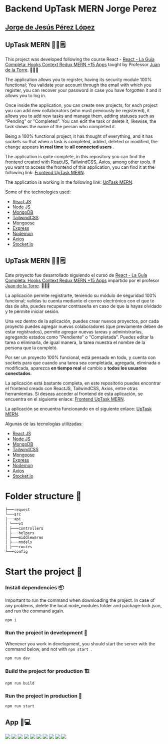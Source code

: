 # Backend UpTask MERN Jorge Perez

## [Jorge de Jesús Pérez López](https://portfolio-jorgeperez.netlify.app/)

## UpTask MERN ✍🏻🗒️

This project was developed following the course React - [React - La Guía Completa: Hooks Context Redux MERN +15 Apps](https://www.udemy.com/course/react-de-principiante-a-experto-creando-mas-de-10-aplicaciones/) taught by Professor [Juan de la Torre](https://codigoconjuan.com/). 👨🏻‍💻

The application allows you to register, having its security module 100% functional; You validate your account through the email with which you register, you can recover your password in case you have forgotten it and it allows you to log in.

Once inside the application, you can create new projects, for each project you can add new collaborators (who must previously be registered), it allows you to add new tasks and manage them, adding statuses such as "Pending" or "Completed". You can edit the task or delete it, likewise, the task shows the name of the person who completed it.

Being a 100% functional project, it has thought of everything, and it has sockets so that when a task is completed, added, deleted or modified, the change appears **in real time** to **all connected users** .

The application is quite complete, in this repository you can find the frontend created with ReactJS, TailwindCSS, Axios, among other tools. If you want to access the frontend of this application, you can find it at the following link: [Frontend UpTask MERN](https://github.com/jodeperezlo/UpTask_MERN_frontend).

The application is working in the following link: [UpTask MERN](https://jorgeperez-uptask.netlify.app/).

Some of the technologies used:

- [React JS](https://es.reactjs.org/)
- [Node JS](https://nodejs.org/es/)
- [MongoDB](https://www.mongodb.com/)
- [TailwindCSS](https://tailwindcss.com/)
- [Mongoose](https://mongoosejs.com/)
- [Express](https://www.express.com/)
- [Nodemon](https://nodemon.io/)
- [Axios](https://axios-http.com/docs/intro)
- [Stocket.io](https://socket.io/)

## UpTask MERN ✍🏻🗒️

Este proyecto fue desarrollado siguiendo el curso de [React - La Guía Completa: Hooks Context Redux MERN +15 Apps](https://www.udemy.com/course/react-de-principiante-a-experto-creando-mas-de-10-aplicaciones/) impartido por el profesor [Juan de la Torre](https://codigoconjuan.com/). 👨🏻‍💻

La aplicación permite registrarte, teniendo su módulo de seguridad 100% funcional; validas tu cuenta mediante el correo electrónico con el que te das de alta, puedes recuperar contraseña en caso de que la hayas olvidado y te permite iniciar sesión.

Una vez dentro de la aplicación, puedes crear nuevos proyectos, por cada proyecto puedes agregar nuevos colaboradores (que previamente deben de estar registrados), permite agregar nuevas tareas y administrarlas, agregando estados como "Pendiente" o "Completada". Puedes editar la tarea o eliminarla, de igual manera, la tarea muestra el nombre de la persona que la completó.

Por ser un proyecto 100% funcional, está pensado en todo, y cuenta con sockets para que cuando una tarea sea completada, agregada, eliminada o modificada, aparezca **en tiempo real** el cambio a **todos los usuarios conectados**.

La aplicación está bastante completa, en este repositorio puedes encontrar el frontend creado con ReactJS, TailwindCSS, Axios, entre otras herramientas. Si deseas acceder al frontend de esta aplicación, se encuentra en el siguiente enlace: [Frontend UpTask MERN](https://github.com/jodeperezlo/UpTask_MERN_frontend).

La aplicación se encuentra funcionando en el siguiente enlace: [UpTask MERN](https://jorgeperez-uptask.netlify.app/).

Algunas de las tecnologías utilizadas:

- [React JS](https://es.reactjs.org/)
- [Node JS](https://nodejs.org/es/)
- [MongoDB](https://www.mongodb.com/)
- [TailwindCSS](https://tailwindcss.com/)
- [Mongoose](https://mongoosejs.com/)
- [Express](https://www.express.com/)
- [Nodemon](https://nodemon.io/)
- [Axios](https://axios-http.com/docs/intro)
- [Stocket.io](https://socket.io/)

# Folder structure 📁

```md
├───request
└───src
├───api
│ └───v1
│ ├───controllers
│ ├───helpers
│ ├───middlewares
│ ├───models
│ ├───routes
└───config
```

# Start the project 🚀

### Install dependencies 📦

Important to run the command when downloading the project. In case of any problems, delete the local node_modules folder and package-lock.json, and run the command again.

```console
npm i
```

### Run the project in development 🚀

Whenever you work in development, you should start the server with the command below, and not with `npm start `.

```console
npm run dev
```

### Build the project for production 🏗️

```console
npm run build
```

### Run the project in production 🚀

```console
npm run start
```

## App 📱💻

![](assets/1.png)
![](assets/2.png)
![](assets/3.png)
![](assets/4.png)
![](assets/5.png)
![](assets/6.png)
![](assets/7.png)
![](assets/8.png)
![](assets/9.png)
![](assets/10.png)
